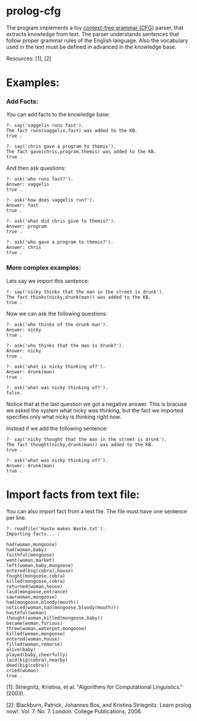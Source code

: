 # prolog-cfg
The program implements a toy [context-free grammar (CFG)](https://en.wikipedia.org/wiki/Context-free_grammar) parser, that extracts knowledge from text.
The parser understands sentences that follow proper grammar rules of the English language. Also the vocabulary used in the text must be defined in advanced in the knowledge base.

Resources: [1], [2]

# Examples:

### Add Facts:
You can add facts to the knowledge base:
```
?- say('vaggelis runs fast').
The fact runs(vaggelis,fast) was added to the KB.
true .

?- say('chris gave a program to themis').
The fact gave(chris,program,themis) was added to the KB.
true .
```
And then ask questions:

```
?- ask('who runs fast?').
Answer: vaggelis
true .

?- ask('how does vaggelis run?').
Answer: fast
true .

?- ask('what did chris give to themis?').
Answer: program
true .

?- ask('who gave a program to themis?').
Answer: chris
true .
```


### More complex examples:
Lets say we import this sentence:
```
?- say('nicky thinks that the man in the street is drunk').
The fact thinks(nicky,drunk(man)) was added to the KB.
true .
```
Now we can ask the following questions:
```
?- ask('who thinks of the drunk man').
Answer: nicky
true .

?- ask('who thinks that the man is drunk?').
Answer: nicky
true .

?- ask('what is nicky thinking of?').
Answer: drunk(man)
true .

?- ask('what was nicky thinking of?').
false.
```
Notice that at the last question we got a negative answer. This is bracuse we asked the system what nicky *was* thinking, but the fact we imported specifies only what nicky is thinking *right now*.

Instead if we add the following sentence:
```
?- say('nicky thought that the man in the street is drunk').
The fact thought(nicky,drunk(man)) was added to the KB.
true .

?- ask('what was nicky thinking of?').
Answer: drunk(man)
true .
```


# Import facts from text file:
You can also import fact from a text file. The file must have one sentence per line.
```
?- readfile('Haste makes Waste.txt').
Importing facts... :

had(woman,mongoose)
had(woman,baby)
faithful(mongoose)
went(woman,market)
left(woman,baby,mongoose)
entered(big(cobra),house)
fought(mongoose,cobra)
killed(mongoose,cobra)
returned(woman,house)
laid(mongoose,entrance)
saw(woman,mongoose)
had(mongoose,bloody(mouth))
noticed(woman,had(mongoose,bloody(mouth)))
hasteful(woman)
thought(woman,killed(mongoose,baby))
became(woman,furious)
threw(woman,waterpot,mongoose)
killed(woman,mongoose)
entered(woman,house)
filled(woman,remorse)
alive(baby)
played(baby,cheerfully)
laid(big(cobra),nearby)
dead(big(cobra))
cried(woman)
true .
```

[1]: Striegnitz, Kristina, et al. "Algorithms for Computational Linguistics." (2003).

[2]: Blackburn, Patrick, Johannes Bos, and Kristina Striegnitz. Learn prolog now!. Vol. 7. No. 7. London: College Publications, 2006.
